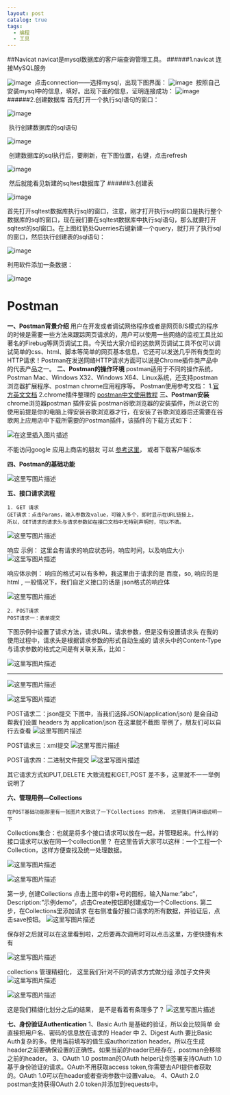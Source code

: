 ```yaml
---
layout: post
catalog: true
tags:
  - 编程
  - 工具
---
```

##Navicat
navicat是mysql数据库的客户端查询管理工具。
######1.navicat 连接MySQL服务

![image](http://upload-images.jianshu.io/upload_images/6943526-ee158839815d3044.png?imageMogr2/auto-orient/strip%7CimageView2/2/w/1240)
 点击connection——选择mysql，出现下图界面：
![image](http://upload-images.jianshu.io/upload_images/6943526-a379e74894cf41e2.png?imageMogr2/auto-orient/strip%7CimageView2/2/w/1240)
 按照自己安装mysql中的信息，填好。出现下面的信息，证明连接成功：
![image](http://upload-images.jianshu.io/upload_images/6943526-6c8300fac58d00d1.png?imageMogr2/auto-orient/strip%7CimageView2/2/w/1240)
######2.创建数据库
首先打开一个执行sql语句的窗口：

![image](http://upload-images.jianshu.io/upload_images/6943526-5e75547a1c6881f0.png?imageMogr2/auto-orient/strip%7CimageView2/2/w/1240)

 执行创建数据库的sql语句

![image](http://upload-images.jianshu.io/upload_images/6943526-a51edecf75451d51.png?imageMogr2/auto-orient/strip%7CimageView2/2/w/1240)

 创建数据库的sql执行后，要刷新，在下图位置，右键，点击refresh

![image](http://upload-images.jianshu.io/upload_images/6943526-98ca0da97064f966.png?imageMogr2/auto-orient/strip%7CimageView2/2/w/1240)

 然后就能看见新建的sqltest数据库了
######3.创建表

![image](http://upload-images.jianshu.io/upload_images/6943526-477f8df3c2b6ab8c.png?imageMogr2/auto-orient/strip%7CimageView2/2/w/1240)

首先打开sqltest数据库执行sql的窗口，注意，刚才打开执行sql的窗口是执行整个数据库的sql的窗口，现在我们要在sqltest数据库中执行sql语句，那么就要打开sqltest的sql窗口。在上图红箭处Querries右键新建一个query，就打开了执行sql的窗口，然后执行创建表的sql语句：

![image](http://upload-images.jianshu.io/upload_images/6943526-23fa94a7b4127575.png?imageMogr2/auto-orient/strip%7CimageView2/2/w/1240)

利用软件添加一条数据：

![image](http://upload-images.jianshu.io/upload_images/6943526-b0c3b7f33d01b2b7.png?imageMogr2/auto-orient/strip%7CimageView2/2/w/1240)
# Postman 


**一、Postman背景介绍**
用户在开发或者调试网络程序或者是网页B/S模式的程序的时候是需要一些方法来跟踪网页请求的，用户可以使用一些网络的监视工具比如著名的Firebug等网页调试工具。今天给大家介绍的这款网页调试工具不仅可以调试简单的css、html、脚本等简单的网页基本信息，它还可以发送几乎所有类型的HTTP请求！Postman在发送网络HTTP请求方面可以说是Chrome插件类产品中的代表产品之一。
**二、Postman的操作环境**
postman适用于不同的操作系统，Postman Mac、Windows X32、Windows X64、Linux系统，还支持postman 浏览器扩展程序、postman chrome应用程序等。
Postman使用参考文档：
1.[官方英文文档](https://www.getpostman.com/docs/v6/)
2.chrome插件整理的 [postman中文使用教程](http://chromecj.com/web-development/2017-12/870.html)
**三、Postman安装**
chrome浏览器postman 插件安装 
postman谷歌浏览器的安装插件，所以说它的使用前提是你的电脑上得安装谷歌浏览器才行，在安装了谷歌浏览器后还需要在谷歌网上应用店中下载所需要的Postman插件，该插件的下载方式如下：

![在这里插入图片描述](http://upload-images.jianshu.io/upload_images/6943526-826288f63ca8e2f7?imageMogr2/auto-orient/strip%7CimageView2/2/w/1240)

不能访问google 应用上商店的朋友 可以 [参考这里](https://www.cnblogs.com/zqyanywn/p/6947051.html)， 或者下载客户端版本

**四、Postman的基础功能**

![这里写图片描述](http://upload-images.jianshu.io/upload_images/6943526-3b2cccb1bc4a856c?imageMogr2/auto-orient/strip%7CimageView2/2/w/1240)

**五、接口请求流程**

```
1. GET 请求
GET请求：点击Params，输入参数及value，可输入多个，即时显示在URL链接上，
所以，GET请求的请求头与请求参数如在接口文档中无特别声明时，可以不填。

```

![这里写图片描述](http://upload-images.jianshu.io/upload_images/6943526-73200cc92cdbd47b?imageMogr2/auto-orient/strip%7CimageView2/2/w/1240)

响应 示例： 这里会有请求的响应状态码，响应时间，以及响应大小
![这里写图片描述](http://upload-images.jianshu.io/upload_images/6943526-ab5a9e990b94ce05?imageMogr2/auto-orient/strip%7CimageView2/2/w/1240)

响应体示例： 响应的格式可以有多种，我这里由于请求的是 百度，so, 响应的是 html ,
一般情况下，我们自定义接口的话是 json格式的响应体

![这里写图片描述](http://upload-images.jianshu.io/upload_images/6943526-a26107b16f33dd1a?imageMogr2/auto-orient/strip%7CimageView2/2/w/1240)

```
2. POST请求
POST请求一：表单提交

```

下图示例中设置了请求方法，请求URL，请求参数，但是没有设置请求头
在我的使用过程中，请求头是根据请求参数的形式自动生成的
请求头中的Content-Type与请求参数的格式之间是有关联关系，比如：

![这里写图片描述](http://upload-images.jianshu.io/upload_images/6943526-196b4f68a68ba6be?imageMogr2/auto-orient/strip%7CimageView2/2/w/1240)

* * *

![这里写图片描述](http://upload-images.jianshu.io/upload_images/6943526-98ca0610797606f3?imageMogr2/auto-orient/strip%7CimageView2/2/w/1240)

![这里写图片描述](http://upload-images.jianshu.io/upload_images/6943526-9803aff2bc2ea3a4?imageMogr2/auto-orient/strip%7CimageView2/2/w/1240)

POST请求二：json提交
下图中，当我们选择JSON(application/json) 是会自动帮我们设置 headers 为 application/json
在这里就不截图 举例了，朋友们可以自行去查看
![这里写图片描述](http://upload-images.jianshu.io/upload_images/6943526-0c213338dfc7d691?imageMogr2/auto-orient/strip%7CimageView2/2/w/1240)

POST请求三：xml提交
![这里写图片描述](http://upload-images.jianshu.io/upload_images/6943526-27bd92c4da2f92cf?imageMogr2/auto-orient/strip%7CimageView2/2/w/1240)

POST请求四：二进制文件提交
![这里写图片描述](http://upload-images.jianshu.io/upload_images/6943526-3b81ceeda4e2a93f?imageMogr2/auto-orient/strip%7CimageView2/2/w/1240)

其它请求方式如PUT,DELETE 大致流程和GET,POST 差不多，这里就不一一举例说明了

**六、管理用例—Collections**

```
在POST基础功能那里有一张图片大致说了一下Collections 的作用， 这里我们再详细说明一下
```
Collections集合：也就是将多个接口请求可以放在一起，并管理起来。什么样的接口请求可以放在同一个collection里？
在这里告诉大家可以这样：一个工程一个Collection，这样方便查找及统一处理数据。

![这里写图片描述](http://upload-images.jianshu.io/upload_images/6943526-dc3b3046df191e95?imageMogr2/auto-orient/strip%7CimageView2/2/w/1240)

![这里写图片描述](http://upload-images.jianshu.io/upload_images/6943526-7ec431fc898e55ac?imageMogr2/auto-orient/strip%7CimageView2/2/w/1240)

第一步, 创建Collections
点击上图中的带+号的图标，输入Name:”abc”，Description:”示例demo”，点击Create按钮即创建成功一个Collections.
第二步，在Collections里添加请求
在右侧准备好接口请求的所有数据，并验证后，点击save按钮。
![这里写图片描述](http://upload-images.jianshu.io/upload_images/6943526-24aa36c7ce017e97?imageMogr2/auto-orient/strip%7CimageView2/2/w/1240)

保存好之后就可以在这里看到啦，之后要再次调用时可以点击这里，方便快捷有木有

![这里写图片描述](http://upload-images.jianshu.io/upload_images/6943526-bcad358820f955fa?imageMogr2/auto-orient/strip%7CimageView2/2/w/1240)

collections 管理精细化， 这里我们针对不同的请求方式做分组
添加子文件夹
![这里写图片描述](http://upload-images.jianshu.io/upload_images/6943526-8d9d3a84a402a5dc?imageMogr2/auto-orient/strip%7CimageView2/2/w/1240)

![这里写图片描述](http://upload-images.jianshu.io/upload_images/6943526-79362dfbbb18f386?imageMogr2/auto-orient/strip%7CimageView2/2/w/1240)

这是我们精细化划分之后的结果， 是不是看着有条理多了？
![这里写图片描述](http://upload-images.jianshu.io/upload_images/6943526-b46951513e0bd869?imageMogr2/auto-orient/strip%7CimageView2/2/w/1240)

**七、身份验证Authentication**
1、Basic Auth
是基础的验证，所以会比较简单
会直接把用户名、密码的信息放在请求的 Header 中
2、Digest Auth
要比Basic Auth复杂的多。使用当前填写的值生成authorization header。所以在生成header之前要确保设置的正确性。如果当前的header已经存在，postman会移除之前的header。
3、OAuth 1.0
postman的OAuth helper让你签署支持OAuth
1.0基于身份验证的请求。OAuth不用获取access token,你需要去API提供者获取的。OAuth 1.0可以在header或者查询参数中设置value。
4、OAuth 2.0
postman支持获得OAuth 2.0 token并添加到requests中。

